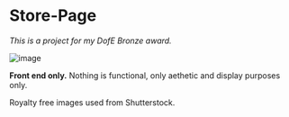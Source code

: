 # Store-Page

*This is a project for my DofE Bronze award.*

![image](https://user-images.githubusercontent.com/117597583/227661101-d97db076-eb61-4cf1-828d-38e257082603.png)

**Front end only.** Nothing is functional, only aethetic and display purposes only.

Royalty free images used from Shutterstock.
